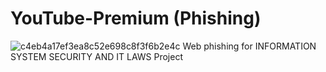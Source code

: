 # YouTube-Premium (Phishing)
![c4eb4a17ef3ea8c52e698c8f3f6b2e4c](https://user-images.githubusercontent.com/76861567/149579206-62e3dc92-6d5a-4579-98d3-0fb3e9012822.png)
Web phishing for INFORMATION SYSTEM SECURITY AND IT LAWS Project
